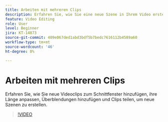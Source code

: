 ```yaml
---
title: Arbeiten mit mehreren Clips
description: Erfahren Sie, wie Sie eine neue Szene in Ihrem Video erstellen, indem Sie Clips zum Schnittfenster hinzufügen.
feature: Video Editing
role: User
level: Beginner
jira: KT-14873
source-git-commit: 409e067ded1abd3bdf5b7bedc7616112b4589a60
workflow-type: tm+mt
source-wordcount: '46'
ht-degree: 0%

---
```


# Arbeiten mit mehreren Clips

Erfahren Sie, wie Sie neue Videoclips zum Schnittfenster hinzufügen, ihre Länge anpassen, Überblendungen hinzufügen und Clips teilen, um neue Szenen zu erstellen.

>[!VIDEO](https://video.tv.adobe.com/v/3427091?quality=12&learn=on&hidetitle=true)

